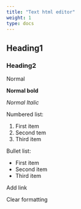 ```yaml
---
title: "Text html editor"
weight: 1
type: docs
---
```


## Heading1

### Heading2

Normal

**Normal bold**

_Normal Italic_

Numbered list:

1. First item
2. Second tem
3. Third item

Bullet list:

- First item
- Second item
- Third item

Add link

Clear formatting
